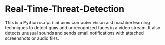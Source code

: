 # Real-Time-Threat-Detection
This is a Python script that uses computer vision and machine learning techniques to detect guns and unrecognized faces in a video stream. It also detects unusual sounds and sends email notifications with attached screenshots or audio files.

